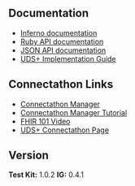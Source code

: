 ## Documentation
- [Inferno documentation](https://inferno-framework.github.io/inferno-core/)
- [Ruby API documentation](https://inferno-framework.github.io/inferno-core/docs)
- [JSON API documentation](https://inferno-framework.github.io/inferno-core/api-docs)
- [UDS+ Implementation Guide](http://udsplus.drajer.com)

## Connectathon Links
- [Connectathon Manager](http://conman.clinfhir.com/connectathon.html?event=con33)
- [Connectathon Manager Tutorial](https://www.youtube.com/watch?v=wBHHgZrSF-k)
- [FHIR 101 Video](https://vimeo.com/542197402/8fb80fea04)
- [UDS+ Connectathon Page](https://confluence.hl7.org/pages/viewpage.action?pageId=161056877)

## Version
**Test Kit:** 1.0.2
**IG:** 0.4.1